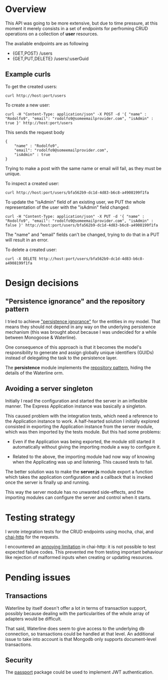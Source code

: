 # Overview

This API was going to be more extensive, but due to time pressure, at this
moment it merely consists in a set of endpoints for perfroming CRUD operations
on a collection of **user** resources.

The avaliable endpoints are as following

- {GET,POST} /users
- {GET,PUT,DELETE} /users/:userGuid

## Example curls

To get the created users:

```
curl http://host:port/users
```

To create a new user:

```
curl -H "Content-Type: application/json" -X POST -d '{ "name" : "Rodolfo9", "email": "rodolfo9@someemailprovider.com", "isAdmin" : true }' http://host:port/users
```

This sends the request body

```
{   
    "name" : "Rodolfo9",
    "email": "rodolfo9@someemailprovider.com",
    "isAdmin" : true
}
```

Trying to make a post with the same name or email will fail, as they must be unique.

To inspect a created user:

```
curl http://host:port/users/bfa562b9-dc1d-4d83-b6c8-a4908199f1fa
```

To update the "isAdmin" field of an existing user, we PUT the whole
representation of the user with the "isAdmin" field changed:

```
curl -H "Content-Type: application/json" -X PUT -d '{ "name" : "Rodolfo9", "email": "rodolfo9@someemailprovider.com", "isAdmin" : false }' http://host:port/users/bfa562b9-dc1d-4d83-b6c8-a4908199f1fa
```

The "name" and "email" fields can't be changed, trying to do that in a PUT will
result in an error.

To delete a created user:

```
curl -X DELETE http://host:port/users/bfa562b9-dc1d-4d83-b6c8-a4908199f1fa
```

# Design decisions

## "Persistence ignorance" and the repository pattern

I tried to achieve ["persistence
ignorance"](http://stackoverflow.com/questions/905498/what-are-the-benefits-of-persistence-ignorance)
for the entities in my model. That means they should not depend in any way on
the underlying persistence mechanism (this was brought about because I was
undecided for a while between Monogoose & Waterline). 

One consequence of this approach is that it becomes the model's responsibility
to generate and assign globally unique identifiers (GUIDs) instead of
delegating the task to the persistence layer. 

The **persistence** module implements the [repository
pattern](https://msdn.microsoft.com/en-us/library/ff649690.aspx), hiding the
details of the Waterline orm.

## Avoiding a server singleton

Initially I read the configuration and started the server in an inflexible
manner. The Express Application instance was basically a singleton.

This caused problem with the integration tests, which need a reference to the
Application instance to work. A half-hearted solution I initially explored
consisted in exporting the Application instance from the server module, which
was then imported by the tests module. But this had some problems:

- Even if the Application was being exported, the module still started it
  automatically without giving the importing module a way to configure it.

- Related to the above, the importing module had now way of knowing when the
  Applicating was up and listening. This caused tests to fail.

The better solution was to make the **server.js** module export a function
which takes the application configuration and a callback that is invoked once
the server is finally up and running.

This way the server module has no unwanted side-effects, and the importing
modules can configure the server and control when it starts.

# Testing strategy

I wrote integration tests for the CRUD endpoints using mocha, chai, and
[chai-http](https://www.npmjs.com/package/chai-http) for the requests.

I encountered an [annoying
limitation](https://github.com/chaijs/chai-http/issues/75) in chai-http: it is
not possible to test expected failure codes. This prevented me from testing
important behaviour like rejection of malformed inputs when creating or
updating resources.

# Pending issues

## Transactions

Waterline by itself doesn't offer a lot in terms of transaction support,
possibly because dealing with the particularities of the whole array of
adapters would be difficult.

That said, Waterline does seem to give access to the underlying db connection,
so transactions could be handled at that level. An additional issue to take
into account is that Mongodb only supports document-level transactions.

## Security

The [passport](https://www.npmjs.com/package/passport) package could be used to
implement JWT authentication.
